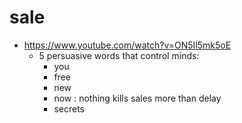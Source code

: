 # sale

-   https://www.youtube.com/watch?v=ON5Il5mk5oE
    -   5 persuasive words that control minds:
        -   you
        -   free
        -   new
        -   now : nothing kills sales more than delay
        -   secrets
